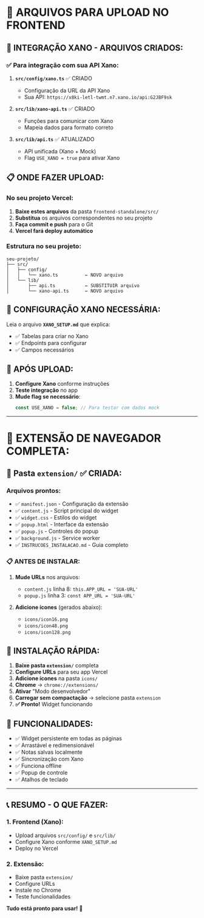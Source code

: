 # 📁 ARQUIVOS PARA UPLOAD NO FRONTEND

## 🎯 INTEGRAÇÃO XANO - ARQUIVOS CRIADOS:

### ✅ Para integração com sua API Xano:

1. **`src/config/xano.ts`** ✅ CRIADO
   - Configuração da URL da API Xano
   - Sua API: `https://x8ki-letl-twmt.n7.xano.io/api:G2JBF9sk`

2. **`src/lib/xano-api.ts`** ✅ CRIADO  
   - Funções para comunicar com Xano
   - Mapeia dados para formato correto

3. **`src/lib/api.ts`** ✅ ATUALIZADO
   - API unificada (Xano + Mock)
   - Flag `USE_XANO = true` para ativar Xano

## 📋 ONDE FAZER UPLOAD:

### No seu projeto Vercel:
1. **Baixe estes arquivos** da pasta `frontend-standalone/src/`
2. **Substitua** os arquivos correspondentes no seu projeto
3. **Faça commit e push** para o Git
4. **Vercel fará deploy automático**

### Estrutura no seu projeto:
```
seu-projeto/
├── src/
│   ├── config/
│   │   └── xano.ts          ← NOVO arquivo
│   └── lib/
│       ├── api.ts           ← SUBSTITUIR arquivo
│       └── xano-api.ts      ← NOVO arquivo
```

## 🔧 CONFIGURAÇÃO XANO NECESSÁRIA:

Leia o arquivo **`XANO_SETUP.md`** que explica:
- ✅ Tabelas para criar no Xano
- ✅ Endpoints para configurar
- ✅ Campos necessários

## 🚀 APÓS UPLOAD:

1. **Configure Xano** conforme instruções
2. **Teste integração** no app
3. **Mude flag se necessário**:
   ```typescript
   const USE_XANO = false; // Para testar com dados mock
   ```

---

# 🎯 EXTENSÃO DE NAVEGADOR COMPLETA:

## 📁 Pasta `extension/` ✅ CRIADA:

### Arquivos prontos:
- ✅ `manifest.json` - Configuração da extensão
- ✅ `content.js` - Script principal do widget  
- ✅ `widget.css` - Estilos do widget
- ✅ `popup.html` - Interface da extensão
- ✅ `popup.js` - Controles do popup
- ✅ `background.js` - Service worker
- ✅ `INSTRUCOES_INSTALACAO.md` - Guia completo

### 📋 ANTES DE INSTALAR:

1. **Mude URLs** nos arquivos:
   - `content.js` linha 8: `this.APP_URL = 'SUA-URL'`
   - `popup.js` linha 3: `const APP_URL = 'SUA-URL'`

2. **Adicione ícones** (gerados abaixo):
   - `icons/icon16.png`
   - `icons/icon48.png` 
   - `icons/icon128.png`

## 🎯 INSTALAÇÃO RÁPIDA:

1. **Baixe pasta `extension/`** completa
2. **Configure URLs** para seu app Vercel
3. **Adicione ícones** na pasta `icons/`
4. **Chrome** → `chrome://extensions/`
5. **Ativar** "Modo desenvolvedor"
6. **Carregar sem compactação** → selecione pasta `extension`
7. **✅ Pronto!** Widget funcionando

## 🎯 FUNCIONALIDADES:

- ✅ Widget persistente em todas as páginas
- ✅ Arrastável e redimensionável
- ✅ Notas salvas localmente
- ✅ Sincronização com Xano
- ✅ Funciona offline
- ✅ Popup de controle
- ✅ Atalhos de teclado

---

## 📞 RESUMO - O QUE FAZER:

### 1. Frontend (Xano):
- Upload arquivos `src/config/` e `src/lib/`
- Configure Xano conforme `XANO_SETUP.md`
- Deploy no Vercel

### 2. Extensão:
- Baixe pasta `extension/`
- Configure URLs
- Instale no Chrome
- Teste funcionalidades

**Tudo está pronto para usar!** 🚀